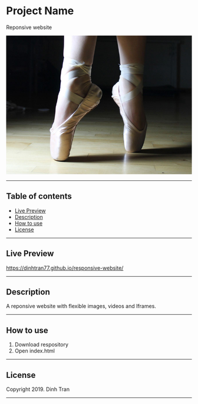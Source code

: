 # Project Name
Reponsive website

![Reponsive website image](./images/ResponsiveSite.jpg)

---


## Table of contents 
- [Live Preview](#live-preview)
- [Description](#description)
- [How to use](#how-to-use)
- [License](#license)

---

## Live Preview
https://dinhtran77.github.io/responsive-website/

---
## Description
A reponsive website with flexible images, videos and Iframes.

---

## How to use
1. Download respository
2. Open index.html

---

## License

Copyright 2019. Dinh Tran

---

